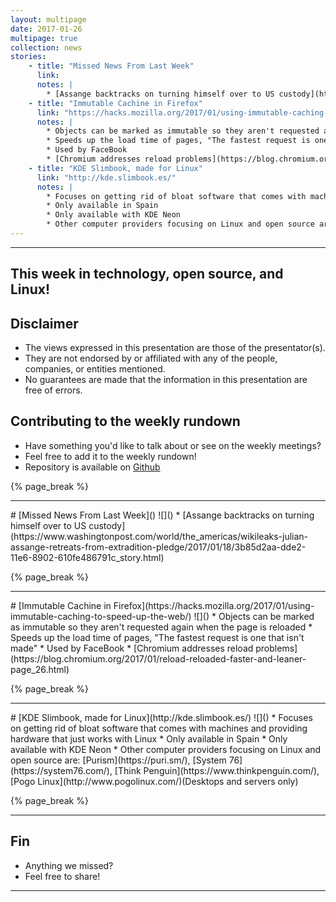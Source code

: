```yaml
---
layout: multipage
date: 2017-01-26
multipage: true
collection: news
stories:
    - title: "Missed News From Last Week"
      link:
      notes: |
        * [Assange backtracks on turning himself over to US custody](https://www.washingtonpost.com/world/the_americas/wikileaks-julian-assange-retreats-from-extradition-pledge/2017/01/18/3b85d2aa-dde2-11e6-8902-610fe486791c_story.html)
    - title: "Immutable Cachine in Firefox"
      link: "https://hacks.mozilla.org/2017/01/using-immutable-caching-to-speed-up-the-web/"
      notes: |
        * Objects can be marked as immutable so they aren't requested again when the page is reloaded
        * Speeds up the load time of pages, "The fastest request is one that isn't made"
        * Used by FaceBook
        * [Chromium addresses reload problems](https://blog.chromium.org/2017/01/reload-reloaded-faster-and-leaner-page_26.html)
    - title: "KDE Slimbook, made for Linux"
      link: "http://kde.slimbook.es/"
      notes: |
        * Focuses on getting rid of bloat software that comes with machines and providing hardware that just works with Linux
        * Only available in Spain
        * Only available with KDE Neon
        * Other computer providers focusing on Linux and open source are: [Purism](https://puri.sm/), [System 76](https://system76.com/), [Think Penguin](https://www.thinkpenguin.com/), [Pogo Linux](http://www.pogolinux.com/)(Desktops and servers only)
---
```

<section class="page__content" itemprop="text">
<hr />
<h2>This week in technology, open source, and Linux!</h2>

<h2>Disclaimer</h2>
<ul>
 <li> The views expressed in this presentation are those of the presentator(s).
 <li> They are not endorsed by or affiliated with any of the people, companies, or entities mentioned.
 <li> No guarantees are made that the information in this presentation are free of errors.
</ul>

<h2>Contributing to the weekly rundown</h2>
<ul>
   <li>Have something you'd like to talk about or see on the weekly meetings?</li>
   <li>Feel free to add it to the weekly rundown!</li>
   <li>Repository is available on <a href="https://github.com/OSUOSC/osc-weekly-rundown">Github</a></li>
</ul>
{% page_break %}
<hr />
# [Missed News From Last Week]()
![]()
* [Assange backtracks on turning himself over to US custody](https://www.washingtonpost.com/world/the_americas/wikileaks-julian-assange-retreats-from-extradition-pledge/2017/01/18/3b85d2aa-dde2-11e6-8902-610fe486791c_story.html)

{% page_break %}
<hr />
# [Immutable Cachine in Firefox](https://hacks.mozilla.org/2017/01/using-immutable-caching-to-speed-up-the-web/)
![]()
* Objects can be marked as immutable so they aren't requested again when the page is reloaded
* Speeds up the load time of pages, "The fastest request is one that isn't made"
* Used by FaceBook
* [Chromium addresses reload problems](https://blog.chromium.org/2017/01/reload-reloaded-faster-and-leaner-page_26.html)

{% page_break %}
<hr />
# [KDE Slimbook, made for Linux](http://kde.slimbook.es/)
![]()
* Focuses on getting rid of bloat software that comes with machines and providing hardware that just works with Linux
* Only available in Spain
* Only available with KDE Neon
* Other computer providers focusing on Linux and open source are: [Purism](https://puri.sm/), [System 76](https://system76.com/), [Think Penguin](https://www.thinkpenguin.com/), [Pogo Linux](http://www.pogolinux.com/)(Desktops and servers only)

{% page_break %}
<hr />
<h1>Fin</h1>
<ul>
  <li>Anything we missed?</li>
  <li>Feel free to share!</li>
</ul>
<hr />
